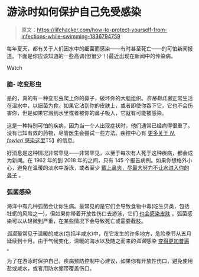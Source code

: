 # 游泳时如何保护自己免受感染

> 原文：<https://lifehacker.com/how-to-protect-yourself-from-infections-while-swimming-1836794759>

每年夏天，都有关于人们因水中的细菌而感染——有时甚至死亡——的可怕新闻报道。下面是你应该知道的一些高调(但很少！)最近出现在新闻中的传染病。

Watch

### 脑- 吃变形虫

是的，真的有一种变形虫爬上你的鼻子，破坏你的大脑组织。*奈格勒氏菌*正常生活在温水中，以细菌为食。如果它沾到你的皮肤上，或者即使你吞下它，它也不会伤害你，但是如果它溅到水里或者被你的鼻子吸入，它就有可能被感染。

这是一种特别可怕的疾病，因为当一个人出现症状时，他们通常已经病得很重了。没有已知有效的药物，尽管医生会尝试一些方法。疾控中心有 [更多关于 *N. fowleri* 感染这里](https://www.cdc.gov/parasites/naegleria/general.html)T5】的信息。

好消息是这种情况非常罕见——非常罕见，以至于每次有人死于这种疾病，都会成为新闻。在 1962 年的到 2018 年的之间，只有 145 个报告病例。如果你想格外小心，避免在温暖的淡水中游泳，或者至少 [戴上鼻夹，尽最大努力不让水进入你的鼻子](https://www.nytimes.com/2019/07/25/us/brain-eating-amoeba-death.html?smid=tw-nytimesscience&smtyp=cur) 。

### 弧菌感染

海洋中有几种弧菌会让你生病。最常见的是它们会导致食物中毒(吃生贝类，包括牡蛎的风险之一)，但如果你带着开放性伤口去游泳，它们 [也会感染皮肤](https://www.cdc.gov/vibrio/faq.html) 。弧菌感染可以从轻微到严重，在某些情况下会导致死亡或需要截肢。

*弧菌*最常见于温暖的咸水(包括半咸水)中，在它发生的许多地方，危险季节从五月延续到十月。由于气候变化，温暖的海水以及随之而来的*弧菌*感染 [变得更加普遍](https://www.forbes.com/sites/judystone/2019/06/26/another-report-links-deadly-vibrio-infections-to-climate-change/#6f76887b71e1) 。

为了在游泳时保护自己，疾病预防控制中心建议，如果你有开放性伤口，避免使用盐或咸水，或者用防水绷带覆盖伤口。